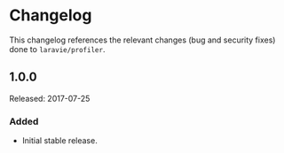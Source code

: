 # Changelog

This changelog references the relevant changes (bug and security fixes) done to `laravie/profiler`.

## 1.0.0

Released: 2017-07-25

### Added

* Initial stable release.
